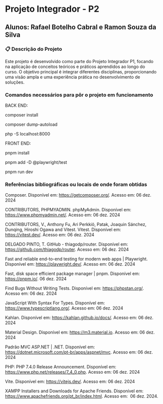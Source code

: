 # Projeto Integrador - P2
## Alunos: Rafael Botelho Cabral e Ramon Souza da Silva

### 📋 Descrição do Projeto
Este projeto é desenvolvido como parte do Projeto Integrador P1, focando na aplicação de conceitos teóricos e práticos aprendidos ao longo do curso. O objetivo principal é integrar diferentes disciplinas, proporcionando uma visão ampla e uma experiência prática no desenvolvimento de soluções.

### Comandos necessários para pôr o projeto em funcionamento
BACK END:

composer install

composer dump-autoload

php -S localhost:8000


FRONT END:

pnpm install

pnpm add -D @playwright/test

pnpm run dev


### Referências bibliográficas ou locais de onde foram obtidas
Composer. Disponível em: https://getcomposer.org/. Acesso em: 06 dez. 2024

CONTRIBUTORS, PHPMYADMIN. phpMyAdmin. Disponível em: https://www.phpmyadmin.net/. Acesso em: 06 dez. 2024

CONTRIBUTORS, V., Anthony Fu, Ari Perkkiö, Patak, Joaquin Sánchez, Dunqing, Hiroshi Ogawa and Vitest. Vitest. Disponível em: https://vitest.dev/. Acesso em: 06 dez. 2024

DELGADO PINTO, T. GitHub - thiagodp/router. Disponível em: https://github.com/thiagodp/router. Acesso em: 06 dez. 2024

Fast and reliable end-to-end testing for modern web apps | Playwright. Disponível em: https://playwright.dev/. Acesso em: 06 dez. 2024

Fast, disk space efficient package manager | pnpm. Disponível em: https://pnpm.io/. 06 dez. 2024

Find Bugs Without Writing Tests. Disponível em: https://phpstan.org/. Acesso em: 06 dez. 2024

JavaScript With Syntax For Types. Disponível em: https://www.typescriptlang.org/. Acesso em: 06 dez. 2024

Kahlan. Disponível em: https://kahlan.github.io/docs/. Acesso em: 06 dez. 2024

Material Design. Disponível em: https://m3.material.io. Acesso em: 06 dez. 2024

Padrão MVC ASP.NET | .NET. Disponível em: https://dotnet.microsoft.com/pt-br/apps/aspnet/mvc. Acesso em: 06 dez. 2024

PHP: PHP 7.4.0 Release Announcement. Disponível em: https://www.php.net/releases/7_4_0.php. Acesso em: 06 dez. 2024

Vite. Disponível em: https://vitejs.dev/. Acesso em: 06 dez. 2024

XAMPP Installers and Downloads for Apache Friends. Disponível em: https://www.apachefriends.org/pt_br/index.html. Acesso em:  06 dez. 2024.